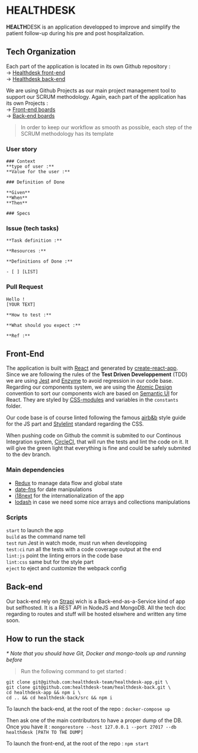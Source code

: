 # **HEALTH**DESK

**HEALTH**DESK is an application developped to improve and simplify the patient follow-up during his pre and post hospitalization.

## Tech Organization

Each part of the application is located in its own Github repository :  
-> [Healthdesk front-end](https://github.com/healthdesk-team/healthdesk-app)  
-> [Healthdesk back-end](https://github.com/healthdesk-team/healthdesk-back)  

We are using Github Projects as our main project management tool to support our SCRUM methodology. Again, each part of the application has its own Projects :  
-> [Front-end boards](https://github.com/healthdesk-team/healthdesk-app/projects)  
-> [Back-end boards](https://github.com/healthdesk-team/healthdesk-back/projects)  

> In order to keep our workflow as smooth as possible, each step of the SCRUM methodology has its template  

### User story
```
### Context  
**type of user :**  
**Value for the user :**  

### Definition of Done

**Given**  
**When**  
**Then**  

### Specs  
```

### Issue (tech tasks)
```
**Task definition :**  

**Resources :**  

**Definitions of Done :**

- [ ] [LIST]
```

### Pull Request
```
Hello !
[YOUR TEXT]

**How to test :**

**What should you expect :**

**Ref :**  
```

## Front-End
The application is built with [React](https://reactjs.org/docs/hello-world.html) and generated by [create-react-app](https://github.com/facebook/create-react-app).  
Since we are following the rules of the **Test Driven Developpement** (TDD) we are using [Jest](https://jestjs.io/docs/en/api) and [Enzyme](https://airbnb.io/enzyme/docs/api/) to avoid regression in our code base.  
Regarding our components system, we are using the [Atomic Design](http://bradfrost.com/blog/post/atomic-web-design/) convention to sort our components wich are based on [Semantic UI](https://react.semantic-ui.com/) for React. They are styled by [CSS-modules](https://github.com/css-modules/css-modules) and variables in the `constants` folder.

Our code base is of course linted following the famous [airb&b](https://github.com/airbnb/javascript) style guide for the JS part and [Stylelint](https://github.com/stylelint/stylelint-config-standard) standard regarding the CSS.

When pushing code on Github the commit is submited to our Continous Integration system, [CircleCI](https://circleci.com/), that will run the tests and lint the code on it. It will give the green light that everything is fine and could be safely submited to the dev branch. 

### Main dependencies
- [Redux](https://redux.js.org) to manage data flow and global state
- [date-fns](https://date-fns.org/docs/Getting-Started) for date manipulations
- [i18next](https://www.i18next.com/overview/api) for the internationalization of the app
- [lodash](https://lodash.com/docs/) in case we need some nice arrays and collections manipulations

### Scripts
`start` to launch the app  
`build` as the command name tell  
`test` run Jest in watch mode, must run when developping  
`test:ci` run all the tests with a code coverage output at the end  
`lint:js` point the linting errors in the code base  
`lint:css` same but for the style part  
`eject` to eject and customize the webpack config

## Back-end
Our back-end rely on [Strapi](https://strapi.io/) wich is a Back-end-as-a-Service kind of app but selfhosted. It is a REST API in NodeJS and MongoDB. All the tech doc regarding to routes and stuff will be hosted elswhere and written any time soon.

## How to run the stack
_* Note that you should have Git, Docker and mongo-tools up and running before_
> Run the following command to get started :
```
git clone git@github.com:healthdesk-team/healthdesk-app.git \
git clone git@github.com:healthdesk-team/healthdesk-back.git \
cd healthdesk-app && npm i \
cd .. && cd healthdesk-back/src && npm i
```
To launch the back-end, at the root of the repo : `docker-compose up`

Then ask one of the main contributors to have a proper dump of the DB. Once you have it :
`mongorestore --host 127.0.0.1 --port 27017 --db healthdesk [PATH TO THE DUMP]`

To launch the front-end, at the root of the repo : `npm start`